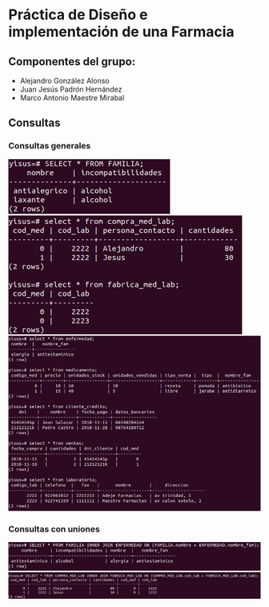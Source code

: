 # Práctica de Diseño e implementación de una Farmacia

## Componentes del grupo:
- Alejandro González Alonso
- Juan Jesús Padrón Hernández
- Marco Antonio Maestre Mirabal

## Consultas
### Consultas generales
![Consulta select * from familia](https://github.com/alu0100997910/abbdd-practicas/blob/master/Farmacia/capturas/select%20_%20from%20familia.png)
![select * from compra_med lab y fabrica_med_lab](https://github.com/alu0100997910/abbdd-practicas/blob/master/Farmacia/capturas/select%20_%203.png)
![Varias consultas de select * from ...](https://github.com/alu0100997910/abbdd-practicas/blob/master/Farmacia/capturas/select%20_%202.png)
### Consultas con uniones
![Consulta con unión de FAMILIA y ENFERMEDAD](https://github.com/alu0100997910/abbdd-practicas/blob/master/Farmacia/capturas/select%20inner%20join.png)
![Consulta con unión de COMPRA_MED_LAB y FABRICA_MED_LAB](https://github.com/alu0100997910/abbdd-practicas/blob/master/Farmacia/capturas/select%20inner%20join%202.png)

